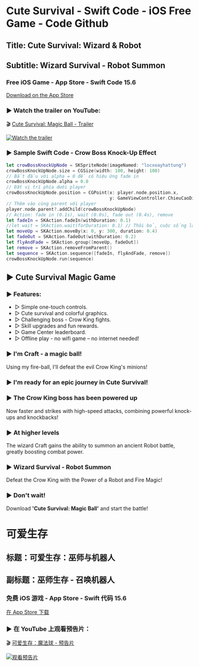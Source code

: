 # Cute Survival - Swift Code - iOS Free Game - Code Github 
## Title: Cute Survival: Wizard &amp; Robot
## Subtitle: Wizard Survival - Robot Summon
### Free iOS Game - App Store - Swift Code 15.6

[Download on the App Store](https://apps.apple.com/app/cute-survival-wizard-robot/id6738106971)


### ▶ Watch the trailer on YouTube:
🎬 [Cute Survival: Magic Ball - Trailer](https://www.youtube.com/watch?v=ZhRoBSVHpeI)

[![Watch the trailer](https://img.youtube.com/vi/ZhRoBSVHpeI/hqdefault.jpg)](https://www.youtube.com/watch?v=ZhRoBSVHpeI)



### ▶ Sample Swift Code - Crow Boss Knock-Up Effect

```swift
let crowBossKnockUpNode = SKSpriteNode(imageNamed: "locxoayhattung")
crowBossKnockUpNode.size = CGSize(width: 100, height: 100)
// Bắt đầu với alpha = 0 để có hiệu ứng fade in
crowBossKnockUpNode.alpha = 0.0
// Đặt vị trí phía dưới player
crowBossKnockUpNode.position = CGPoint(x: player.node.position.x,
                                       y: GameViewController.ChieuCaoDieuKhien + 50)
// Thêm vào cùng parent với player
player.node.parent?.addChild(crowBossKnockUpNode)
// Action: fade in (0.1s), wait (0.0s), fade out (0.4s), remove
let fadeIn = SKAction.fadeIn(withDuration: 0.1)
//let wait = SKAction.wait(forDuration: 0.1) // Thôi bỏ, cuộc sống là không chờ đợi :)
let moveUp = SKAction.moveBy(x: 0, y: 300, duration: 0.4)
let fadeOut = SKAction.fadeOut(withDuration: 0.2)
let flyAndFade = SKAction.group([moveUp, fadeOut])
let remove = SKAction.removeFromParent()
let sequence = SKAction.sequence([fadeIn, flyAndFade, remove])
crowBossKnockUpNode.run(sequence)
```

## ▶ Cute Survival Magic Game

### ▶ Features:
- ▷ Simple one-touch controls.
- ▷ Cute survival and colorful graphics.
- ▷ Challenging boss - Crow King fights.
- ▷ Skill upgrades and fun rewards.
- ▷ Game Center leaderboard.
- ▷ Offline play - no wifi game – no internet needed!

### ▶ I'm Craft - a magic ball!
Using my fire-ball, I'll defeat the evil Crow King's minions!

### ▶ I'm ready for an epic journey in Cute Survival!

### ▶ The Crow King boss has been powered up
Now faster and strikes with high-speed attacks, combining powerful knock-ups and knockbacks!

### ▶ At higher levels
The wizard Craft gains the ability to summon an ancient Robot battle, greatly boosting combat power.

### ▶ Wizard Survival - Robot Summon
Defeat the Crow King with the Power of a Robot and Fire Magic!

### ▶ Don't wait!
Download **'Cute Survival: Magic Ball'** and start the battle!


# 可爱生存
## 标题：可爱生存：巫师与机器人
## 副标题：巫师生存 - 召唤机器人
### 免费 iOS 游戏 - App Store - Swift 代码 15.6

[在 App Store 下载](https://apps.apple.com/app/cute-survival-wizard-robot/id6738106971)

### ▶ 在 YouTube 上观看预告片：
🎬 [可爱生存：魔法球 - 预告片](https://www.youtube.com/watch?v=ZhRoBSVHpeI)

[![观看预告片](https://img.youtube.com/vi/ZhRoBSVHpeI/hqdefault.jpg)](https://www.youtube.com/watch?v=ZhRoBSVHpeI)



